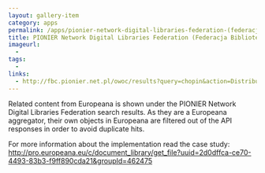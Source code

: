 ```yaml
---
layout: gallery-item
category: apps
permalink: /apps/pionier-network-digital-libraries-federation-(federacja-bibliotek-cyfrowych)---europeana-search-(api)
title: PIONIER Network Digital Libraries Federation (Federacja Bibliotek Cyfrowych) - Europeana search (API)
imageurl:
  - 
tags:
  - 
links:
  - http://fbc.pionier.net.pl/owoc/results?query=chopin&action=DistributedSearchAction
---
```


Related content from Europeana is shown under the PIONIER Network Digital Libraries Federation search results. As they are a Europeana aggregator, their own objects in Europeana are filtered out of the API responses in order to avoid duplicate hits.

For more information about the implementation read the case study: http://pro.europeana.eu/c/document_library/get_file?uuid=2d0dffca-ce70-4493-83b3-f9ff890cda21&groupId=462475
